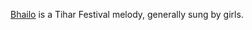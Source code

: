 [Bhailo](https://en.wikipedia.org/wiki/Bhailo) is a Tihar Festival melody, generally sung by girls.
